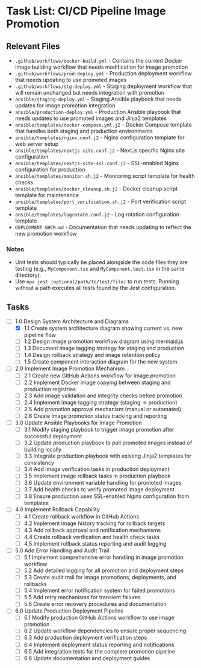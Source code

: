 # Task List: CI/CD Pipeline Image Promotion

## Relevant Files

- `.github/workflows/docker-build.yml` - Contains the current Docker image building workflow that needs modification for image promotion
- `.github/workflows/prod-deploy.yml` - Production deployment workflow that needs updating to use promoted images
- `.github/workflows/stg-deploy.yml` - Staging deployment workflow that will remain unchanged but needs integration with promotion
- `ansible/staging-deploy.yml` - Staging Ansible playbook that needs updates for image promotion integration
- `ansible/production-deploy.yml` - Production Ansible playbook that needs updates to use promoted images and Jinja2 templates
- `ansible/templates/docker-compose.yml.j2` - Docker Compose template that handles both staging and production environments
- `ansible/templates/nginx.conf.j2` - Nginx configuration template for web server setup
- `ansible/templates/nextjs-site.conf.j2` - Next.js specific Nginx site configuration
- `ansible/templates/nextjs-site-ssl.conf.j2` - SSL-enabled Nginx configuration for production
- `ansible/templates/monitor.sh.j2` - Monitoring script template for health checks
- `ansible/templates/docker_cleanup.sh.j2` - Docker cleanup script template for maintenance
- `ansible/templates/port_verification.sh.j2` - Port verification script template
- `ansible/templates/logrotate.conf.j2` - Log rotation configuration template
- `DEPLOYMENT_GHCR.md` - Documentation that needs updating to reflect the new promotion workflow

### Notes

- Unit tests should typically be placed alongside the code files they are testing (e.g., `MyComponent.tsx` and `MyComponent.test.tsx` in the same directory).
- Use `npx jest [optional/path/to/test/file]` to run tests. Running without a path executes all tests found by the Jest configuration.

## Tasks

- [ ] 1.0 Design System Architecture and Diagrams
  - [x] 1.1 Create system architecture diagram showing current vs. new pipeline flow
  - [ ] 1.2 Design image promotion workflow diagram using mermaid.js
  - [ ] 1.3 Document image tagging strategy for staging and production
  - [ ] 1.4 Design rollback strategy and image retention policy
  - [ ] 1.5 Create component interaction diagram for the new system

- [ ] 2.0 Implement Image Promotion Mechanism
  - [ ] 2.1 Create new GitHub Actions workflow for image promotion
  - [ ] 2.2 Implement Docker image copying between staging and production registries
  - [ ] 2.3 Add image validation and integrity checks before promotion
  - [ ] 2.4 Implement image tagging strategy (staging → production)
  - [ ] 2.5 Add promotion approval mechanism (manual or automated)
  - [ ] 2.6 Create image promotion status tracking and reporting

- [ ] 3.0 Update Ansible Playbooks for Image Promotion
  - [ ] 3.1 Modify staging playbook to trigger image promotion after successful deployment
  - [ ] 3.2 Update production playbook to pull promoted images instead of building locally
  - [ ] 3.3 Integrate production playbook with existing Jinja2 templates for consistency
  - [ ] 3.4 Add image verification tasks in production deployment
  - [ ] 3.5 Implement image rollback tasks in production playbook
  - [ ] 3.6 Update environment variable handling for promoted images
  - [ ] 3.7 Add health checks to verify promoted image deployment
  - [ ] 3.8 Ensure production uses SSL-enabled Nginx configuration from templates

- [ ] 4.0 Implement Rollback Capability
  - [ ] 4.1 Create rollback workflow in GitHub Actions
  - [ ] 4.2 Implement image history tracking for rollback targets
  - [ ] 4.3 Add rollback approval and notification mechanisms
  - [ ] 4.4 Create rollback verification and health check tasks
  - [ ] 4.5 Implement rollback status reporting and audit logging

- [ ] 5.0 Add Error Handling and Audit Trail
  - [ ] 5.1 Implement comprehensive error handling in image promotion workflow
  - [ ] 5.2 Add detailed logging for all promotion and deployment steps
  - [ ] 5.3 Create audit trail for image promotions, deployments, and rollbacks
  - [ ] 5.4 Implement error notification system for failed promotions
  - [ ] 5.5 Add retry mechanisms for transient failures
  - [ ] 5.6 Create error recovery procedures and documentation

- [ ] 6.0 Update Production Deployment Pipeline
  - [ ] 6.1 Modify production GitHub Actions workflow to use image promotion
  - [ ] 6.2 Update workflow dependencies to ensure proper sequencing
  - [ ] 6.3 Add production deployment verification steps
  - [ ] 6.4 Implement deployment status reporting and notifications
  - [ ] 6.5 Add integration tests for the complete promotion pipeline
  - [ ] 6.6 Update documentation and deployment guides
